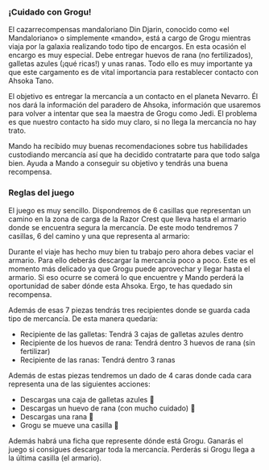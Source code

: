 ### **¡Cuidado con Grogu!**

El cazarrecompensas mandaloriano Din Djarin, conocido como «el Mandaloriano» o simplemente «mando», está a cargo de Grogu mientras viaja por la galaxia realizando todo tipo de encargos. En esta ocasión el encargo es muy especial. Debe entregar huevos de rana (no fertilizados), galletas azules (¡qué ricas!) y unas ranas. Todo ello es muy importante ya que este cargamento es de vital importancia para restablecer
contacto con Ahsoka Tano.

El objetivo es entregar la mercancía a un contacto en el planeta Nevarro. Él nos dará la información del paradero de Ahsoka, información que usaremos para volver a intentar que sea la maestra de Grogu como Jedi. El problema es que nuestro contacto ha sido muy claro, si no llega la mercancía no hay trato.

Mando ha recibido muy buenas recomendaciones sobre tus habilidades custodiando mercancía así que ha decidido contratarte para que todo salga bien. Ayuda a Mando a conseguir su objetivo y tendrás una buena recompensa.

### Reglas del juego

El juego es muy sencillo. Dispondremos de 6 casillas que representan un camino en la
zona de carga de la Razor Crest que lleva hasta el armario donde se encuentra segura
la mercancía. De este modo tendremos 7 casillas, 6 del camino y una que representa al
armario:

Durante el viaje has hecho muy bien tu trabajo pero ahora debes vaciar el armario. Para ello deberás descargar la mercancía poco a poco. Este es el momento más delicado ya que Grogu puede aprovechar y llegar hasta el armario. Si eso ocurre se comerá lo que encuentre y Mando perderá la oportunidad de saber dónde esta Ahsoka.
Ergo, te has quedado sin recompensa.

Además de esas 7 piezas tendrás tres recipientes donde se guarda cada tipo de mercancía. De esta manera quedaría:

- Recipiente de las galletas: Tendrá 3 cajas de galletas azules dentro
- Recipiente de los huevos de rana: Tendrá dentro 3 huevos de rana (sin fertilizar)
- Recipiente de las ranas: Tendrá dentro 3 ranas

Además de estas piezas tendremos un dado de 4 caras donde cada cara representa una de las siguientes acciones:

- Descargas una caja de galletas azules 🍪
- Descargas un huevo de rana (con mucho cuidado) 🥚
- Descargas una rana 🐸
- Grogu se mueve una casilla 👣

Además habrá una ficha que represente dónde está Grogu. Ganarás el juego si consigues descargar toda la mercancía. Perderás si Grogu llega a la última casilla (el armario).
